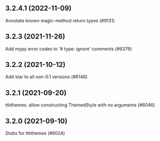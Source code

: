 ## 3.2.4.1 (2022-11-09)

Annotate known magic-method return types (#9131)

## 3.2.3 (2021-11-26)

Add mypy error codes to '# type: ignore' comments (#6379)

## 3.2.2 (2021-10-12)

Add star to all non-0.1 versions (#6146)

## 3.2.1 (2021-09-20)

ttkthemes: allow constructing ThemedStyle with no arguments (#6046)

## 3.2.0 (2021-09-10)

Stubs for ttkthemes (#6024)

